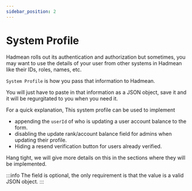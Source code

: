 ```yaml
---
sidebar_position: 2
---
```


# System Profile

Hadmean rolls out its authentication and authorization but sometimes, you may want to use the details of your user from other systems in Hadmean like their IDs, roles, names, etc.

`System Profile` is how you pass that information to Hadmean.

You will just have to paste in that information as a JSON object, save it and it will be regurgitated to you when you need it. 

For a quick explanation, This system profile can be used to implement 
 - appending the `userId` of who is updating a user account balance to the form.
 - disabling the update rank/account balance field for admins when updating their profile.
 - Hiding a resend verification button for users already verified.
 
Hang tight, we will give more details on this in the sections where they will be implemented.

:::info
The field is optional, the only requirement is that the value is a valid JSON object.
:::